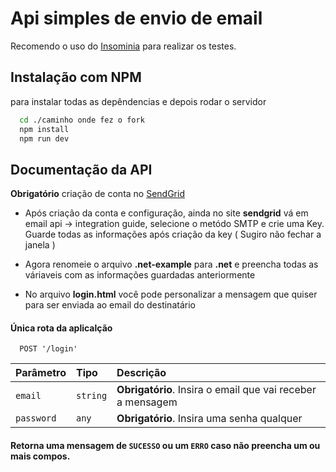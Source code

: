 
# Api simples de envio de email

Recomendo o uso do [Insominia](https://insomnia.rest/download) para realizar os testes.


## Instalação com NPM

para instalar todas as depêndencias e depois rodar o servidor
```bash
  cd ./caminho onde fez o fork
  npm install
  npm run dev 
```    
## Documentação da API

**Obrigatório** criação de conta no [SendGrid](https://sendgrid.com/)

- Após criação da conta e configuração, ainda no site **sendgrid** vá em email api -> integration guide, selecione o metódo SMTP e crie uma Key. Guarde todas as informações após criação da key ( Sugiro não fechar a janela )

- Agora renomeie o arquivo **.net-example** para **.net** e preencha todas as váriaveis com as informações guardadas anteriormente

- No arquivo **login.html** você pode personalizar a mensagem que quiser para ser enviada ao email do destinatário

#### Única rota da aplicalção

```http
  POST '/login'
```

| Parâmetro   | Tipo       | Descrição                           |
| :---------- | :--------- | :---------------------------------- |
| `email` | `string` | **Obrigatório**. Insira o email que vai receber a mensagem |
| `password`| `any` | **Obrigatório**. Insira uma senha qualquer

#### Retorna uma mensagem de `SUCESSO` ou um `ERRO` caso não preencha um ou mais compos.